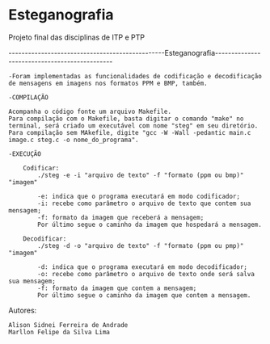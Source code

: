 # Esteganografia
Projeto final das disciplinas de ITP e PTP

------------------------------------------------Esteganografia----------------------------------------------

	-Foram implementadas as funcionalidades de codificação e decodificação de mensagens em imagens nos formatos PPM e BMP, também.

	-COMPILAÇÃO

	Acompanha o código fonte um arquivo Makefile.
	Para compilação com o Makefile, basta digitar o comando "make" no terminal, será criado um executável com nome "steg" em seu diretório.
	Para compilação sem MAkefile, digite "gcc -W -Wall -pedantic main.c image.c steg.c -o nome_do_programa".
	
	-EXECUÇÃO
	
		Codificar:
			./steg -e -i "arquivo de texto" -f "formato (ppm ou bmp)" "imagem"
			
			-e: indica que o programa executará em modo codificador;
			-i: recebe como parâmetro o arquivo de texto que contem sua mensagem;
			-f: formato da imagem que receberá a mensagem;
			Por último segue o caminho da imagem que hospedará a mensagem.
			
		Decodificar:
			./steg -d -o "arquivo de texto" -f "formato (ppm ou pmp)" "imagem"
			
			-d: indica que o programa executará em modo decodificador;
			-o: recebe como parâmetro o arquivo de texto onde será salva sua mensagem;
			-f: formato da imagem que contem a mensagem;
			Por último segue o caminho da imagem que contem a mensagem.
			
			
Autores:
	
	Alison Sidnei Ferreira de Andrade
	Marllon Felipe da Silva Lima
